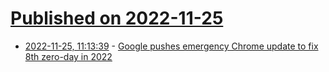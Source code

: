 # [Published on 2022-11-25](index.md)

* [2022-11-25, 11:13:39](https://news.ycombinator.com/item?id=33741307) - [Google pushes emergency Chrome update to fix 8th zero-day in 2022](https://www.bleepingcomputer.com/news/security/google-pushes-emergency-chrome-update-to-fix-8th-zero-day-in-2022/)
